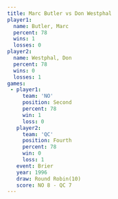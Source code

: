 ```yaml
---
title: Marc Butler vs Don Westphal
player1:             
  name: Butler, Marc 
  percent: 78        
  wins: 1            
  losses: 0          
player2:             
  name: Westphal, Don
  percent: 78        
  wins: 0            
  losses: 1          
games:
 - player1:          
     team: 'NO'      
     position: Second
     percent: 78     
     win: 1          
     loss: 0         
   player2:          
     team: 'QC'      
     position: Fourth
     percent: 78     
     win: 0          
     loss: 1         
   event: Brier         
   year: 1996           
   draw: Round Robin(10)
   score: NO 8 - QC 7   
---
```

